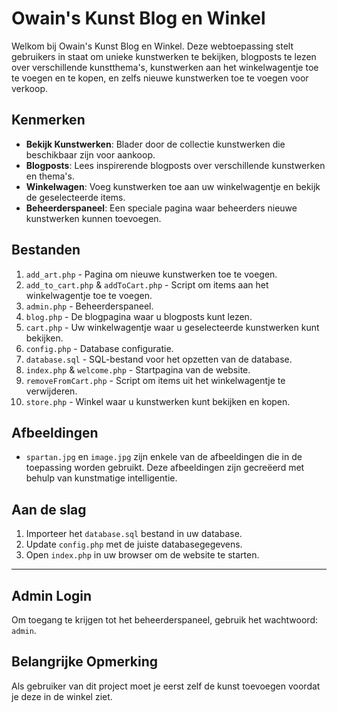 
# Owain's Kunst Blog en Winkel

Welkom bij Owain's Kunst Blog en Winkel. Deze webtoepassing stelt gebruikers in staat om unieke kunstwerken te bekijken, blogposts te lezen over verschillende kunstthema's, kunstwerken aan het winkelwagentje toe te voegen en te kopen, en zelfs nieuwe kunstwerken toe te voegen voor verkoop.

## Kenmerken

- **Bekijk Kunstwerken**: Blader door de collectie kunstwerken die beschikbaar zijn voor aankoop.
- **Blogposts**: Lees inspirerende blogposts over verschillende kunstwerken en thema's.
- **Winkelwagen**: Voeg kunstwerken toe aan uw winkelwagentje en bekijk de geselecteerde items.
- **Beheerderspaneel**: Een speciale pagina waar beheerders nieuwe kunstwerken kunnen toevoegen.

## Bestanden

1. `add_art.php` - Pagina om nieuwe kunstwerken toe te voegen.
2. `add_to_cart.php` & `addToCart.php` - Script om items aan het winkelwagentje toe te voegen.
3. `admin.php` - Beheerderspaneel.
4. `blog.php` - De blogpagina waar u blogposts kunt lezen.
5. `cart.php` - Uw winkelwagentje waar u geselecteerde kunstwerken kunt bekijken.
6. `config.php` - Database configuratie.
7. `database.sql` - SQL-bestand voor het opzetten van de database.
8. `index.php` & `welcome.php` - Startpagina van de website.
9. `removeFromCart.php` - Script om items uit het winkelwagentje te verwijderen.
10. `store.php` - Winkel waar u kunstwerken kunt bekijken en kopen.

## Afbeeldingen

- `spartan.jpg` en `image.jpg` zijn enkele van de afbeeldingen die in de toepassing worden gebruikt. Deze afbeeldingen zijn gecreëerd met behulp van kunstmatige intelligentie.

## Aan de slag

1. Importeer het `database.sql` bestand in uw database.
2. Update `config.php` met de juiste databasegegevens.
3. Open `index.php` in uw browser om de website te starten.

---



## Admin Login
Om toegang te krijgen tot het beheerderspaneel, gebruik het wachtwoord: `admin`.

## Belangrijke Opmerking
Als gebruiker van dit project moet je eerst zelf de kunst toevoegen voordat je deze in de winkel ziet.